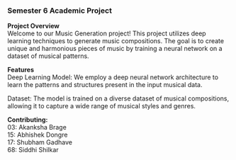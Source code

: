 
### Semester 6 Academic Project 

<B>Project Overview</b><BR>
Welcome to our Music Generation project! This project utilizes deep learning techniques to generate music compositions. The goal is to create unique and harmonious pieces of music by training a neural network on a dataset of musical patterns.<BR>

<b>Features</b><BR>
Deep Learning Model: We employ a deep neural network architecture to learn the patterns and structures present in the input musical data.<br>

Dataset: The model is trained on a diverse dataset of musical compositions, allowing it to capture a wide range of musical styles and genres.<BR>


<b>Contributing:</b><BR>
03: Akanksha Brage<br>
15: Abhishek Dongre<br>
17: Shubham Gadhave<br>
68: Siddhi Shilkar<br>
